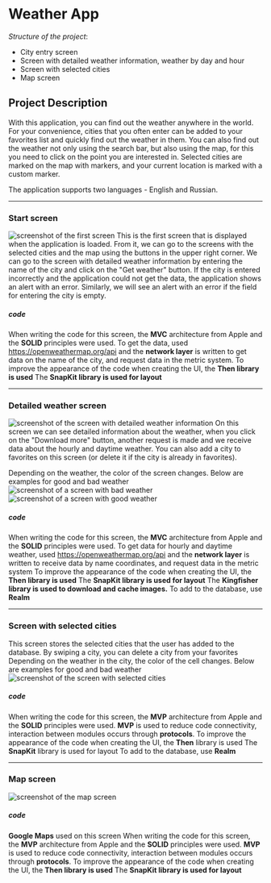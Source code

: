 # Weather App

_Structure of the project_:
* City entry screen
* Screen with detailed weather information, weather by day and hour
* Screen with selected cities
* Map screen

## Project Description
With this application, you can find out the weather anywhere in the world. For your convenience, cities that you often enter can be added to your favorites list and quickly find out the weather in them. You can also find out the weather not only using the search bar, but also using the map, for this you need to click on the point you are interested in. Selected cities are marked on the map with markers, and your current location is marked with a custom marker.

The application supports two languages - English and Russian.
___
### Start screen
![screenshot of the first screen](screenshots/firstScreen.png)
This is the first screen that is displayed when the application is loaded. From it, we can go to the screens with the selected cities and the map using the buttons in the upper right corner. We can go to the screen with detailed weather information by entering the name of the city and click on the "Get weather" button.
If the city is entered incorrectly and the application could not get the data, the application shows an alert with an error. Similarly, we will see an alert with an error if the field for entering the city is empty.

##### _code_
When writing the code for this screen, the __MVC__ architecture from Apple and the __SOLID__ principles were used.
To get the data, used https://openweathermap.org/api and the __network layer__ is written to get data on the name of the city, and request data in the metric system.
To improve the appearance of the code when creating the UI, the __Then library is used__
The __SnapKit library is used for layout__
___
### Detailed weather screen
![screenshot of the screen with detailed weather information](screenshots/detailScreen.png)
On this screen we can see detailed information about the weather, when you click on the "Download more" button, another request is made and we receive data about the hourly and daytime weather. You can also add a city to favorites on this screen (or delete it if the city is already in favorites).

Depending on the weather, the color of the screen changes. Below are examples for good and bad weather
![screenshot of a screen with bad weather](screenshots/badWeatherDailyHourly.png) ![screenshot of a screen with good weather](screenshots/goodWeatherDailyHourly.png)

##### _code_
When writing the code for this screen, the __MVC__ architecture from Apple and the __SOLID__ principles were used.
To get data for hourly and daytime weather, used https://openweathermap.org/api and the __network layer__ is written to receive data by name coordinates, and request data in the metric system
To improve the appearance of the code when creating the UI, the __Then library is used__
The __SnapKit library is used for layout__
The __Kingfisher library is used to download and cache images.__
To add to the database, use __Realm__
___
### Screen with selected cities
This screen stores the selected cities that the user has added to the database. By swiping a city, you can delete a city from your favorites
Depending on the weather in the city, the color of the cell changes. Below are examples for good and bad weather
![screenshot of the screen with selected cities](screenshots/favoritescreen.png)

##### _code_
When writing the code for this screen, the __MVP__ architecture from Apple and the __SOLID__ principles were used.
__MVP__ is used to reduce code connectivity, interaction between modules occurs through __protocols__.
To improve the appearance of the code when creating the UI, the __Then__ library is used
The __SnapKit__ library is used for layout
To add to the database, use __Realm__
___
### Map screen
![screenshot of the map screen](screenshots/MapScreen.png)


##### _code_
__Google Maps__ used on this screen 
When writing the code for this screen, the __MVP__ architecture from Apple and the __SOLID__ principles were used.
__MVP__ is used to reduce code connectivity, interaction between modules occurs through __protocols__.
To improve the appearance of the code when creating the UI, the __Then library is used__
The __SnapKit library is used for layout__
